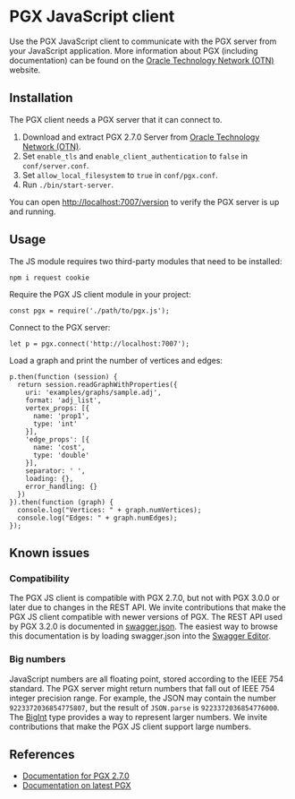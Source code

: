 # PGX JavaScript client

Use the PGX JavaScript client to communicate with the PGX server from your JavaScript application.
More information about PGX (including documentation) can be found on the [Oracle Technology Network (OTN)](https://www.oracle.com/technetwork/oracle-labs/parallel-graph-analytix/overview/index.html) website.

## Installation

The PGX client needs a PGX server that it can connect to.

1. Download and extract PGX 2.7.0 Server from [Oracle Technology Network (OTN)](https://www.oracle.com/technetwork/oracle-labs/parallel-graph-analytix/downloads/index.html).
2. Set `enable_tls` and `enable_client_authentication` to `false` in `conf/server.conf`.
3. Set `allow_local_filesystem` to `true` in `conf/pgx.conf`.
4. Run `./bin/start-server`.

You can open [http://localhost:7007/version](http://localhost:7007/version) to verify the PGX server is up and running.

## Usage

The JS module requires two third-party modules that need to be installed:

```
npm i request cookie
```

Require the PGX JS client module in your project:

```
const pgx = require('./path/to/pgx.js');
```

Connect to the PGX server:

```
let p = pgx.connect('http://localhost:7007');
```

Load a graph and print the number of vertices and edges:

```
p.then(function (session) {
  return session.readGraphWithProperties({
    uri: 'examples/graphs/sample.adj',
    format: 'adj_list',
    vertex_props: [{
      name: 'prop1',
      type: 'int'
    }],
    'edge_props': [{
      name: 'cost',
      type: 'double'
    }],
    separator: ' ',
    loading: {},
    error_handling: {}
  })
}).then(function (graph) {
  console.log("Vertices: " + graph.numVertices);
  console.log("Edges: " + graph.numEdges);
});
```

## Known issues

### Compatibility

The PGX JS client is compatible with PGX 2.7.0, but not with PGX 3.0.0 or later due to changes in the REST API.
We invite contributions that make the PGX JS client compatible with newer versions of PGX.
The REST API used by PGX 3.2.0 is documented in [swagger.json](https://docs.oracle.com/cd/E56133_01/latest/swagger/swagger.json).
The easiest way to browse this documentation is by loading swagger.json into the [Swagger Editor](https://editor.swagger.io).

### Big numbers

JavaScript numbers are all floating point, stored according to the IEEE 754 standard.
The PGX server might return numbers that fall out of IEEE 754 integer precision range.
For example, the JSON may contain the number `9223372036854775807`, but the result of `JSON.parse` is `9223372036854776000`.
The [BigInt](https://developer.mozilla.org/en-US/docs/Web/JavaScript/Reference/Global_Objects/BigInt) type provides a way to represent larger numbers.
We invite contributions that make the PGX JS client support large numbers.

## References

* [Documentation for PGX 2.7.0](https://docs.oracle.com/cd/E56133_01/2.7.0/index.html)
* [Documentation on latest PGX](https://docs.oracle.com/cd/E56133_01/latest/index.html)

